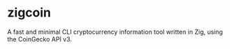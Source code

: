# zigcoin
 A fast and minimal CLI cryptocurrency information tool written in Zig, using the CoinGecko API v3.
